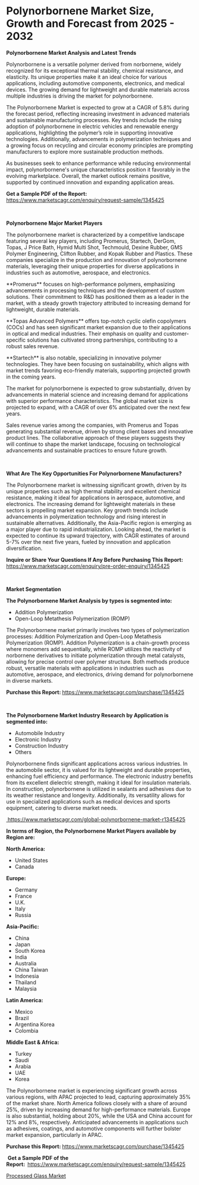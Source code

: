<p><h1>Polynorbornene Market Size, Growth and Forecast from 2025 - 2032</h1></p><p><strong>Polynorbornene Market Analysis and Latest Trends</strong></p>
<p><p>Polynorbornene is a versatile polymer derived from norbornene, widely recognized for its exceptional thermal stability, chemical resistance, and elasticity. Its unique properties make it an ideal choice for various applications, including automotive components, electronics, and medical devices. The growing demand for lightweight and durable materials across multiple industries is driving the market for polynorbornene.</p><p>The Polynorbornene Market is expected to grow at a CAGR of 5.8% during the forecast period, reflecting increasing investment in advanced materials and sustainable manufacturing processes. Key trends include the rising adoption of polynorbornene in electric vehicles and renewable energy applications, highlighting the polymer’s role in supporting innovative technologies. Additionally, advancements in polymerization techniques and a growing focus on recycling and circular economy principles are prompting manufacturers to explore more sustainable production methods. </p><p>As businesses seek to enhance performance while reducing environmental impact, polynorbornene's unique characteristics position it favorably in the evolving marketplace. Overall, the market outlook remains positive, supported by continued innovation and expanding application areas.</p></p>
<p><strong>Get a Sample PDF of the Report:&nbsp;</strong> <a href="https://www.marketscagr.com/enquiry/request-sample/1345425?utm_campaign=2990&utm_medium=2&utm_source=Github&utm_content=ia&utm_term=31032025&utm_id=polynorbornene">https://www.marketscagr.com/enquiry/request-sample/1345425</a></p>
<p>&nbsp;</p>
<p><strong>Polynorbornene Major Market Players</strong></p>
<p><p>The polynorbornene market is characterized by a competitive landscape featuring several key players, including Promerus, Startech, DerGom, Topas, J Price Bath, Hymid Multi Shot, Techmould, Dexine Rubber, GMS Polymer Engineering, Clifton Rubber, and Kopak Rubber and Plastics. These companies specialize in the production and innovation of polynorbornene materials, leveraging their unique properties for diverse applications in industries such as automotive, aerospace, and electronics.</p><p>**Promerus** focuses on high-performance polymers, emphasizing advancements in processing techniques and the development of custom solutions. Their commitment to R&D has positioned them as a leader in the market, with a steady growth trajectory attributed to increasing demand for lightweight, durable materials.</p><p>**Topas Advanced Polymers** offers top-notch cyclic olefin copolymers (COCs) and has seen significant market expansion due to their applications in optical and medical industries. Their emphasis on quality and customer-specific solutions has cultivated strong partnerships, contributing to a robust sales revenue.</p><p>**Startech** is also notable, specializing in innovative polymer technologies. They have been focusing on sustainability, which aligns with market trends favoring eco-friendly materials, supporting projected growth in the coming years.</p><p>The market for polynorbornene is expected to grow substantially, driven by advancements in material science and increasing demand for applications with superior performance characteristics. The global market size is projected to expand, with a CAGR of over 6% anticipated over the next few years.</p><p>Sales revenue varies among the companies, with Promerus and Topas generating substantial revenue, driven by strong client bases and innovative product lines. The collaborative approach of these players suggests they will continue to shape the market landscape, focusing on technological advancements and sustainable practices to ensure future growth.</p></p>
<p>&nbsp;</p>
<p><strong>What Are The Key Opportunities For Polynorbornene Manufacturers?</strong></p>
<p><p>The Polynorbornene market is witnessing significant growth, driven by its unique properties such as high thermal stability and excellent chemical resistance, making it ideal for applications in aerospace, automotive, and electronics. The increasing demand for lightweight materials in these sectors is propelling market expansion. Key growth trends include advancements in polymerization technology and rising interest in sustainable alternatives. Additionally, the Asia-Pacific region is emerging as a major player due to rapid industrialization. Looking ahead, the market is expected to continue its upward trajectory, with CAGR estimates of around 5-7% over the next five years, fueled by innovation and application diversification.</p></p>
<p><strong>Inquire or Share Your Questions If Any Before Purchasing This Report:</strong> <a href="https://www.marketscagr.com/enquiry/pre-order-enquiry/1345425?utm_campaign=2990&utm_medium=2&utm_source=Github&utm_content=ia&utm_term=31032025&utm_id=polynorbornene">https://www.marketscagr.com/enquiry/pre-order-enquiry/1345425</a></p>
<p>&nbsp;</p>
<p><strong>Market Segmentation</strong></p>
<p><strong>The Polynorbornene Market Analysis by types is segmented into:</strong></p>
<p><ul><li>Addition Polymerization</li><li>Open-Loop Metathesis Polymerization (ROMP)</li></ul></p>
<p><p>The Polynorbornene market primarily involves two types of polymerization processes: Addition Polymerization and Open-Loop Metathesis Polymerization (ROMP). Addition Polymerization is a chain-growth process where monomers add sequentially, while ROMP utilizes the reactivity of norbornene derivatives to initiate polymerization through metal catalysts, allowing for precise control over polymer structure. Both methods produce robust, versatile materials with applications in industries such as automotive, aerospace, and electronics, driving demand for polynorbornene in diverse markets.</p></p>
<p><strong>Purchase this Report:&nbsp;</strong><a href="https://www.marketscagr.com/purchase/1345425?utm_campaign=2990&utm_medium=2&utm_source=Github&utm_content=ia&utm_term=31032025&utm_id=polynorbornene">https://www.marketscagr.com/purchase/1345425</a></p>
<p>&nbsp;</p>
<p><strong>The Polynorbornene Market Industry Research by Application is segmented into:</strong></p>
<p><ul><li>Automobile Industry</li><li>Electronic Industry</li><li>Construction Industry</li><li>Others</li></ul></p>
<p><p>Polynorbornene finds significant applications across various industries. In the automobile sector, it is valued for its lightweight and durable properties, enhancing fuel efficiency and performance. The electronic industry benefits from its excellent dielectric strength, making it ideal for insulation materials. In construction, polynorbornene is utilized in sealants and adhesives due to its weather resistance and longevity. Additionally, its versatility allows for use in specialized applications such as medical devices and sports equipment, catering to diverse market needs.</p></p>
<p><a href="https://www.marketscagr.com/global-polynorbornene-market-r1345425?utm_campaign=2990&utm_medium=2&utm_source=Github&utm_content=ia&utm_term=31032025&utm_id=polynorbornene">&nbsp;https://www.marketscagr.com/global-polynorbornene-market-r1345425</a></p>
<p><strong>In terms of Region, the Polynorbornene Market Players available by Region are:</strong></p>
<p>
    <p> <strong> North America: </strong>
        <ul>
            <li>United States</li>
            <li>Canada</li>
        </ul>
        </p> 
    <p> <strong> Europe: </strong>
        <ul>
            <li>Germany</li>
            <li>France</li>
            <li>U.K.</li>
            <li>Italy</li>
            <li>Russia</li>
        </ul>
        </p> 
    <p> <strong> Asia-Pacific: </strong>
        <ul>
            <li>China</li>
            <li>Japan</li>
            <li>South Korea</li>
            <li>India</li>
            <li>Australia</li>
            <li>China Taiwan</li>
            <li>Indonesia</li>
            <li>Thailand</li>
            <li>Malaysia</li>
        </ul>
        </p> 
    <p> <strong> Latin America: </strong>
        <ul>
            <li>Mexico</li>
            <li>Brazil</li>
            <li>Argentina Korea</li>
            <li>Colombia</li>
        </ul>
        </p> 
    <p> <strong> Middle East & Africa: </strong>
        <ul>
            <li>Turkey</li>
            <li>Saudi</li>
            <li>Arabia</li>
            <li>UAE</li>
            <li>Korea</li>
        </ul>
    </p>
    </p>
<p><p>The Polynorbornene market is experiencing significant growth across various regions, with APAC projected to lead, capturing approximately 35% of the market share. North America follows closely with a share of around 25%, driven by increasing demand for high-performance materials. Europe is also substantial, holding about 20%, while the USA and China account for 12% and 8%, respectively. Anticipated advancements in applications such as adhesives, coatings, and automotive components will further bolster market expansion, particularly in APAC.</p></p>
<p><strong>Purchase this Report: </strong><a href="https://www.marketscagr.com/purchase/1345425?utm_campaign=2990&utm_medium=2&utm_source=Github&utm_content=ia&utm_term=31032025&utm_id=polynorbornene">https://www.marketscagr.com/purchase/1345425</a></p>
<p>&nbsp;<strong>Get a Sample PDF of the Report:&nbsp;&nbsp;</strong><a href="https://www.marketscagr.com/enquiry/request-sample/1345425?utm_campaign=2990&utm_medium=2&utm_source=Github&utm_content=ia&utm_term=31032025&utm_id=polynorbornene">https://www.marketscagr.com/enquiry/request-sample/1345425</a></p>
<p><strong></strong></p>
<p><p><a href="https://github.com/scaseiargas/Market-Research-Report-List-1/blob/main/processed-glass-market.md?utm_campaign=2990&utm_medium=2&utm_source=Github&utm_content=ia&utm_term=31032025&utm_id=polynorbornene">Processed Glass Market</a></p></p>